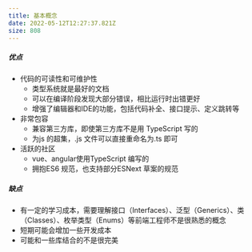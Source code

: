 ```yaml
---
title: 基本概念
date: 2022-05-12T12:27:37.821Z
size: 808
---
```

##### 优点

- 代码的可读性和可维护性
  - 类型系统就是最好的文档
  - 可以在编译阶段发现大部分错误，相比运行时出错更好
  - 增强了编辑器和IDE的功能，包括代码补全、接口提示、定义跳转等
- 非常包容
  - 兼容第三方库，即使第三方库不是用 TypeScript 写的
  - 为js 的超集，.js 文件可以直接重命名为.ts 即可
- 活跃的社区
  - vue、angular使用TypeScript 编写的
  - 拥抱ES6 规范，也支持部分ESNext 草案的规范

##### 缺点

- 有一定的学习成本，需要理解接口（Interfaces）、泛型（Generics）、类（Classes）、枚举类型（Enums）等前端工程师不是很熟悉的概念
- 短期可能会增加一些开发成本
- 可能和一些库结合的不是很完美
